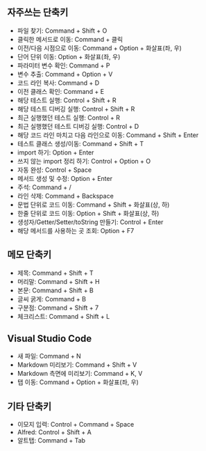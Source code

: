 ## 자주쓰는 단축키
* 파일 찾기: Command + Shift + O
* 클릭한 메서드로 이동: Command + 클릭
* 이전/다음 시점으로 이동: Command + Option + 화살표(좌, 우)
* 단어 단위 이동: Option + 화살표(좌, 우)
* 파라미터 변수 확인: Command + P
* 변수 추출: Command + Option + V
* 코드 라인 복사: Command + D
* 이전 클래스 확인: Command + E
* 해당 테스트 실행: Control + Shift + R
* 해당 테스트 디버깅 실행: Control + Shift + R
* 최근 실행했던 테스트 실행: Control + R
* 최근 실행했던 테스트 디버깅 실행: Control + D
* 해당 코드 라인 마치고 다음 라인으로 이동: Command + Shift + Enter
* 테스트 클래스 생성/이동: Command + Shift + T
* import 하기: Option + Enter
* 쓰지 않는 import 정리 하기: Control + Option + O
* 자동 완성: Control + Space
* 메서드 생성 및 수정: Option + Enter
* 주석: Command + /
* 라인 삭제: Command + Backspace
* 문법 단위로 코드 이동: Command + Shift + 화살표(상, 하)
* 한줄 단위로 코드 이동: Option + Shift + 화살표(상, 하)
* 생성자/Getter/Setter/toString 만들기: Control + Enter
* 해당 메서드를 사용하는 곳 조회: Option + F7

## 메모 단축키
* 제목: Command + Shift + T
* 머리말: Command + Shift + H
* 본문: Command + Shift + B
* 글씨 굵게: Command + B
* 구분점: Command + Shift + 7
* 체크리스트: Command + Shift + L

## Visual Studio Code
* 새 파일: Command + N
* Markdown 미리보기: Command + Shift + V
* Markdown 측면에 미리보기: Command + K, V
* 탭 이동: Command + Option + 화살표(좌, 우)

## 기타 단축키
* 이모지 입력: Control + Command + Space
* Alfred: Control + Shift + A
* 알트탭: Command + Tab